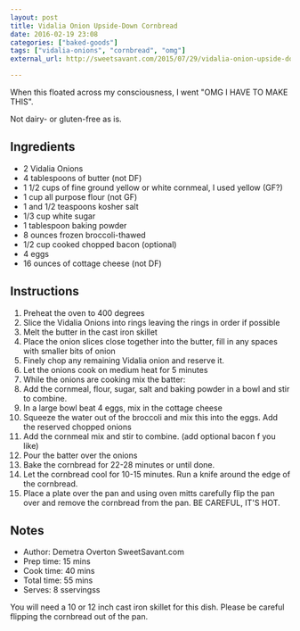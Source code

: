 ```yaml
---
layout: post
title: Vidalia Onion Upside-Down Cornbread
date: 2016-02-19 23:08
categories: ["baked-goods"]
tags: ["vidalia-onions", "cornbread", "omg"]
external_url: http://sweetsavant.com/2015/07/29/vidalia-onion-upside-down-broccoli-cornbread/

---
```

When this floated across my consciousness, I went "OMG I HAVE TO MAKE THIS".

Not dairy- or gluten-free as is.

## Ingredients

* 2 Vidalia Onions
* 4 tablespoons of butter (not DF)
* 1 1/2 cups of fine ground yellow or white cornmeal, I used yellow (GF?)
* 1 cup all purpose flour (not GF)
* 1 and 1/2 teaspoons kosher salt
* 1/3 cup white sugar
* 1 tablespoon baking powder
* 8 ounces frozen broccoli-thawed
* 1/2 cup cooked chopped bacon (optional)
* 4 eggs
* 16 ounces of cottage cheese (not DF)

## Instructions
1. Preheat the oven to 400 degrees
1. Slice the Vidalia Onions into rings leaving the rings in order if possible
1. Melt the butter in the cast iron skillet
1. Place the onion slices close together into the butter, fill in any spaces with smaller bits of onion
1. Finely chop any remaining Vidalia onion and reserve it.
1. Let the onions cook on medium heat for 5 minutes
1. While the onions are cooking mix the batter:
1. Add the cornmeal, flour, sugar, salt and baking powder in a bowl and stir to combine.
1. In a large bowl beat 4 eggs, mix in the cottage cheese
1. Squeeze the water out of the broccoli and mix this into the eggs. Add the reserved chopped onions
1. Add the cornmeal mix and stir to combine. (add optional bacon f you like)
1. Pour the batter over the onions
1. Bake the cornbread for 22-28 minutes or until done.
1. Let the cornbread cool for 10-15 minutes. Run a knife around the edge of the cornbread.
1. Place a plate over the pan and using oven mitts carefully flip the pan over and remove the cornbread from the pan. BE CAREFUL, IT'S HOT.

## Notes

* Author: Demetra Overton SweetSavant.com
* Prep time:  15 mins
* Cook time:  40 mins
* Total time:  55 mins
* Serves: 8 sservingss

You will need a 10 or 12 inch cast iron skillet for this dish. Please be careful flipping the cornbread out of the pan.
